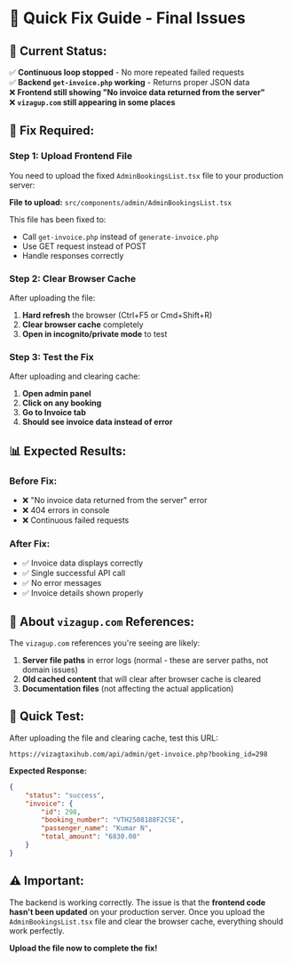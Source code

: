 # 🚀 Quick Fix Guide - Final Issues

## 🎯 **Current Status:**

✅ **Continuous loop stopped** - No more repeated failed requests  
✅ **Backend `get-invoice.php` working** - Returns proper JSON data  
❌ **Frontend still showing "No invoice data returned from the server"**  
❌ **`vizagup.com` still appearing in some places**

## 🔧 **Fix Required:**

### **Step 1: Upload Frontend File**
You need to upload the fixed `AdminBookingsList.tsx` file to your production server:

**File to upload:** `src/components/admin/AdminBookingsList.tsx`

This file has been fixed to:
- Call `get-invoice.php` instead of `generate-invoice.php`
- Use GET request instead of POST
- Handle responses correctly

### **Step 2: Clear Browser Cache**
After uploading the file:
1. **Hard refresh** the browser (Ctrl+F5 or Cmd+Shift+R)
2. **Clear browser cache** completely
3. **Open in incognito/private mode** to test

### **Step 3: Test the Fix**
After uploading and clearing cache:

1. **Open admin panel**
2. **Click on any booking**
3. **Go to Invoice tab**
4. **Should see invoice data instead of error**

## 📊 **Expected Results:**

### **Before Fix:**
- ❌ "No invoice data returned from the server" error
- ❌ 404 errors in console
- ❌ Continuous failed requests

### **After Fix:**
- ✅ Invoice data displays correctly
- ✅ Single successful API call
- ✅ No error messages
- ✅ Invoice details shown properly

## 🚨 **About `vizagup.com` References:**

The `vizagup.com` references you're seeing are likely:
1. **Server file paths** in error logs (normal - these are server paths, not domain issues)
2. **Old cached content** that will clear after browser cache is cleared
3. **Documentation files** (not affecting the actual application)

## 🎯 **Quick Test:**

After uploading the file and clearing cache, test this URL:
```
https://vizagtaxihub.com/api/admin/get-invoice.php?booking_id=298
```

**Expected Response:**
```json
{
    "status": "success",
    "invoice": {
        "id": 298,
        "booking_number": "VTH2508188F2C5E",
        "passenger_name": "Kumar N",
        "total_amount": "6830.00"
    }
}
```

## ⚠️ **Important:**

The backend is working correctly. The issue is that the **frontend code hasn't been updated** on your production server. Once you upload the `AdminBookingsList.tsx` file and clear the browser cache, everything should work perfectly.

**Upload the file now to complete the fix!**



